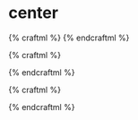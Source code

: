 # center

{% craftml %}
<craft>
  <craft name="three">
    <cube t="scale(1 1 4)"></cube>
    <cube t="scale(5 1 1)"></cube>
    <cube t="scale(1 10 1)"></cube>
  </craft>
  <three></three>
</craft>
{% endcraftml %}


{% craftml %}
<craft>
  <craft name="three">
    <cube t="scale(1 1 4)"></cube>
    <cube t="scale(5 1 1)"></cube>
    <cube t="scale(1 10 1)"></cube>
  </craft>

  <row spacing="5">
    <three l="centerX()"></three>
    <three l="centerY()"></three>
    <three l="centerZ()"></three>
  </row>
</craft>
{% endcraftml %}


{% craftml %}
<craft>
  <craft name="three">
    <cube t="scale(1 1 4)"></cube>
    <cube t="scale(5 1 1)"></cube>
    <cube t="scale(1 10 1)"></cube>
  </craft>

  <row spacing="10">
    <three l="centerXY()"></three>
    <three l="centerYZ()"></three>
    <three l="centerXZ()"></three>
    <three l="centerXYZ()"></three>
  </row>
</craft>
{% endcraftml %}
